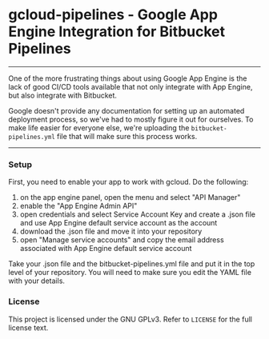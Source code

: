 # gcloud-pipelines - Google App Engine Integration for Bitbucket Pipelines
--------------------------------------------------------------------------

One of the more frustrating things about using Google App Engine is the lack
of good CI/CD tools available that not only integrate with App Engine, but
also integrate with Bitbucket.

Google doesn't provide any documentation for setting up an automated deployment
process, so we've had to mostly figure it out for ourselves. To make life easier
for everyone else, we're uploading the `bitbucket-pipelines.yml` file that will
make sure this process works.

--------------------------------------------------------------------------
### Setup

First, you need to enable your app to work with gcloud. Do the following:

1. on the app engine panel, open the menu and select "API Manager"
2. enable the "App Engine Admin API"
3. open credentials and select Service Account Key and create a .json file and 
use App Engine default service account as the account
4. download the .json file and move it into your repository
5. open "Manage service accounts" and copy the email address associated 
with App Engine default service account

Take your .json file and the bitbucket-pipelines.yml file and put it in the
top level of your repository. You will need to make sure you edit the YAML 
file with your details.

### License

This project is licensed under the GNU GPLv3. Refer to `LICENSE` for the
full license text.